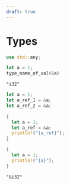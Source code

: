 ```yaml
---
draft: true
---
```


# Types

```rust
use std::any;
```

```rust
let a = 1;
type_name_of_val(&a)
```

```output
"i32"
```

```rust
let a = 1;
let a_ref_1 = &a;
let a_ref_2 = &a;

```


```rust
{
  let a = 1;
  let a_ref = &a;
  println!("{a_ref}");
}
```

```rust
{
  let a = 1;
  println!("{a}");
}
```

```output
"&i32"
```
